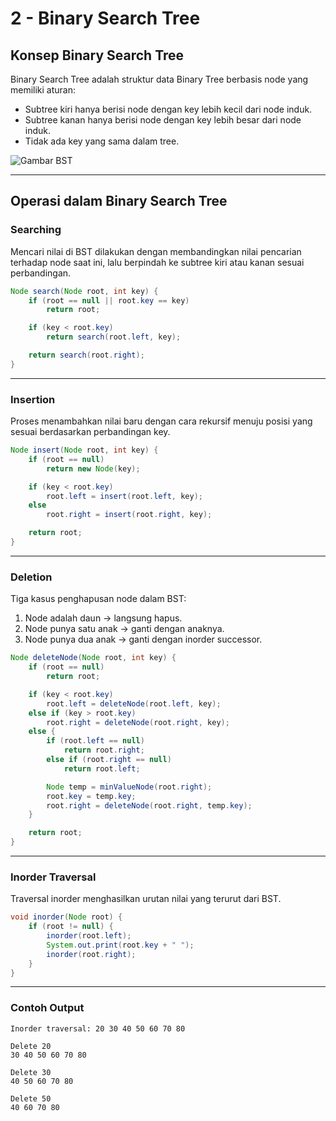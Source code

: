 # 2 - Binary Search Tree

## Konsep Binary Search Tree
Binary Search Tree adalah struktur data Binary Tree berbasis node yang memiliki aturan:

- Subtree kiri hanya berisi node dengan key lebih kecil dari node induk.
- Subtree kanan hanya berisi node dengan key lebih besar dari node induk.
- Tidak ada key yang sama dalam tree.

![Gambar BST](https://media.geeksforgeeks.org/wp-content/uploads/BSTSearch.png)

---

## Operasi dalam Binary Search Tree

### Searching
Mencari nilai di BST dilakukan dengan membandingkan nilai pencarian terhadap node saat ini, lalu berpindah ke subtree kiri atau kanan sesuai perbandingan.

```java
Node search(Node root, int key) {
    if (root == null || root.key == key)
        return root;

    if (key < root.key)
        return search(root.left, key);

    return search(root.right);
}
```

---

### Insertion
Proses menambahkan nilai baru dengan cara rekursif menuju posisi yang sesuai berdasarkan perbandingan key.

```java
Node insert(Node root, int key) {
    if (root == null)
        return new Node(key);

    if (key < root.key)
        root.left = insert(root.left, key);
    else
        root.right = insert(root.right, key);

    return root;
}
```

---

### Deletion
Tiga kasus penghapusan node dalam BST:
1. Node adalah daun → langsung hapus.
2. Node punya satu anak → ganti dengan anaknya.
3. Node punya dua anak → ganti dengan inorder successor.

```java
Node deleteNode(Node root, int key) {
    if (root == null)
        return root;

    if (key < root.key)
        root.left = deleteNode(root.left, key);
    else if (key > root.key)
        root.right = deleteNode(root.right, key);
    else {
        if (root.left == null)
            return root.right;
        else if (root.right == null)
            return root.left;

        Node temp = minValueNode(root.right);
        root.key = temp.key;
        root.right = deleteNode(root.right, temp.key);
    }

    return root;
}
```

---

### Inorder Traversal
Traversal inorder menghasilkan urutan nilai yang terurut dari BST.

```java
void inorder(Node root) {
    if (root != null) {
        inorder(root.left);
        System.out.print(root.key + " ");
        inorder(root.right);
    }
}
```

---

### Contoh Output
```
Inorder traversal: 20 30 40 50 60 70 80

Delete 20
30 40 50 60 70 80

Delete 30
40 50 60 70 80

Delete 50
40 60 70 80
```